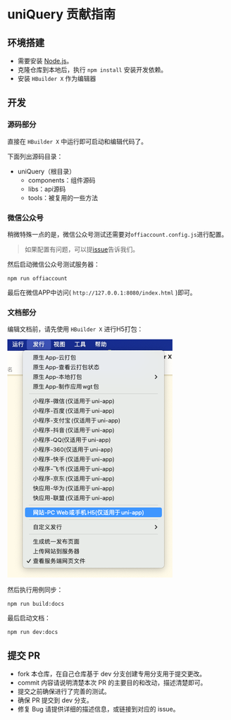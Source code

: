 # uniQuery 贡献指南

## 环境搭建

* 需要安装 [Node.js](http://nodejs.org/)。
* 克隆仓库到本地后，执行 ```npm install``` 安装开发依赖。
* 安装 ```HBuilder X``` 作为编辑器

## 开发

### 源码部分

直接在 ```HBuilder X``` 中运行即可启动和编辑代码了。

下面列出源码目录：

- uniQuery（根目录）
    - components：组件源码
    - libs：api源码
    - tools：被复用的一些方法

### 微信公众号

稍微特殊一点的是，微信公众号测试还需要对```offiaccount.config.js```进行配置。

> 如果配置有问题，可以提[issue](https://github.com/oi-contrib/uniQuery/issues)告诉我们。

然后启动微信公众号测试服务器：

```shell
npm run offiaccount
```

最后在微信APP中访问( ```http://127.0.0.1:8080/index.html``` )即可。

### 文档部分

编辑文档前，请先使用 ```HBuilder X``` 进行H5打包：

<img src='./images/build-h5.png' />

然后执行用例同步：

```shell
npm run build:docs
```

最后启动文档：

```shell
npm run dev:docs
```

## 提交 PR

* fork 本仓库，在自己仓库基于 dev 分支创建专用分支用于提交更改。
* commit 内容请说明清楚本次 PR 的主要目的和改动，描述清楚即可。
* 提交之前确保进行了完善的测试。
* 确保 PR 提交到 dev 分支。
* 修复 Bug 请提供详细的描述信息，或链接到对应的 issue。